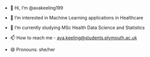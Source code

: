 - 👋 Hi, I’m @avakeeling199
- 👀 I’m interested in Machine Learning applications in Healthcare
- 🌱 I’m currently studying MSc Health Data Science and Statistics

- 📫 How to reach me - ava.keeling@students.plymouth.ac.uk
- 😄 Pronouns: she/her

<!---
avakeeling199/avakeeling199 is a ✨ special ✨ repository because its `README.md` (this file) appears on your GitHub profile.
You can click the Preview link to take a look at your changes.
--->
